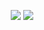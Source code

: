 <p align="center">
  <a href="https://github.com/xenzoffcial/ProfileGuard"><img src="https://i.ibb.co/n0pQgJX/demo-1.gif"></a>
  <a href="https://github.com/xenzoffcial/ProfileGuard">
    <img src="https://readme-typing-svg.demolab.com/?lines=Facebook Profile Guard;Activate guard in your profile&font=Fira%20Code&center=true&width=440&height=45&color=f75c7e&vCenter=true&pause=1000&size=22" /></a>
</p>
